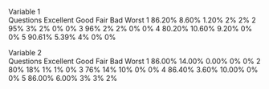 Variable 1					
Questions 	Excellent	Good	Fair	Bad 	Worst
1	86.20%	8.60%	1.20%	2%	2%
2	95%	3%	2%	0%	0%
3	96%	2%	2%	0%	0%
4	80.20%	10.60%	9.20%	0%	0%
5	90.61%	5.39%	4%	0%	0%
					
					
					
					
					
Variable 2					
Questions 	Excellent	Good	Fair	Bad 	Worst
1	86.00%	14.00%	0.00%	0%	0%
2	80%	18%	1%	1%	0%
3	76%	14%	10%	0%	0%
4	86.40%	3.60%	10.00%	0%	0%
5	86.00%	6.00%	3%	3%	2%

